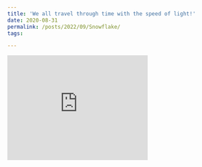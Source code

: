 ```yaml
---
title: 'We all travel through time with the speed of light!'
date: 2020-08-31
permalink: /posts/2022/09/Snowflake/
tags:

---
```

<iframe src="https://snowflake.torproject.org/embed.html" width="320" height="240" frameborder="0" scrolling="no"></iframe>
